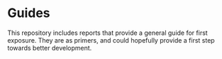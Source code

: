 # Guides
This repository includes reports that provide a general guide for first exposure. They are as primers, and could hopefully provide a first step towards better development.
